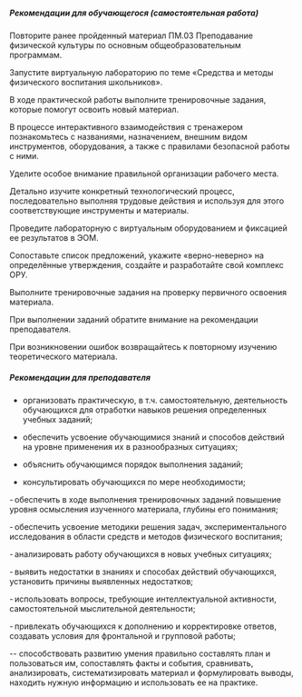 ##### Рекомендации для обучающегося (самостоятельная работа)
Повторите ранее пройденный материал ПМ.03 Преподавание физической культуры по основным общеобразовательным программам.  

Запустите виртуальную лабораторию по теме «Средства и методы физического воспитания школьников».  

В  ходе практической работы выполните тренировочные задания, которые помогут освоить новый материал.  

В процессе интерактивного взаимодействия с тренажером познакомьтесь с названиями, назначением, внешним видом инструментов, оборудования,  а также с правилами безопасной работы с ними. 

Уделите особое внимание правильной организации рабочего места. 

Детально изучите конкретный технологический процесс, последовательно выполняя трудовые действия и используя для этого соответствующие инструменты и материалы.  

Проведите лабораторную с виртуальным оборудованием и фиксацией ее результатов в ЭОМ.  

Сопоставьте  список предложений, укажите «верно-неверно» на определённые утверждения, создайте и разработайте свой комплекс ОРУ. 

Выполните тренировочные задания на проверку первичного освоения материала.  

При выполнении заданий обратите внимание на рекомендации преподавателя. 

При возникновении ошибок возвращайтесь к повторному изучению теоретического материала. 

##### Рекомендации для преподавателя

- организовать практическую, в т.ч. самостоятельную, деятельность обучающихся для отработки навыков решения определенных учебных заданий; 

- обеспечить усвоение обучающимися знаний и способов действий на уровне применения их в разнообразных ситуациях; 

- объяснить обучающимся порядок выполнения заданий; 

- консультировать обучающихся по мере необходимости;  

- обеспечить в ходе выполнения тренировочных заданий повышение уровня осмысления изученного материала, глубины его понимания; 

- обеспечить усвоение методики решения задач, экспериментального исследования в области средств и методов физического воспитания; 

- анализировать работу обучающихся в новых учебных ситуациях;  

- выявить недостатки в знаниях и способах действий обучающихся, установить причины выявленных недостатков;  

- использовать вопросы, требующие интеллектуальной активности, самостоятельной мыслительной деятельности; 

- привлекать обучающихся к дополнению и корректировке ответов, создавать условия для фронтальной и групповой работы; 

-- способствовать развитию умения правильно составлять план и пользоваться им, сопоставлять факты и события, сравнивать, анализировать, систематизировать материал и формулировать выводы, находить нужную информацию и использовать ее на практике. 